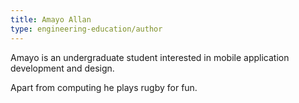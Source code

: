 ```yaml
---
title: Amayo Allan
type: engineering-education/author
---
```

Amayo is an undergraduate student interested in mobile application development and design. 

Apart from computing he plays rugby for fun.

